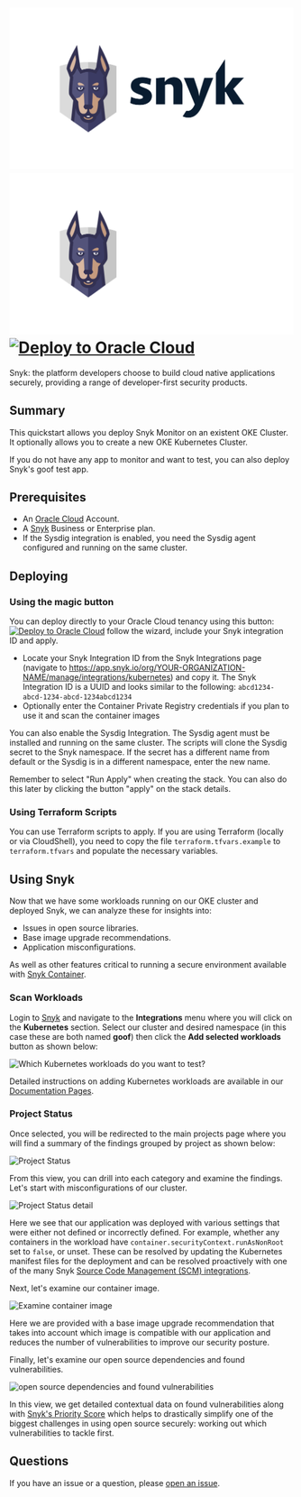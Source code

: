 # ![Snyk Logo](./images/logo-black.svg#gh-light-mode-only)![Snyk Logo - Dark Mode](./images/logo-white.svg#gh-dark-mode-only)      [![Deploy to Oracle Cloud][magic_button]][magic_snyk_stack]

Snyk: the platform developers choose to build cloud native applications securely, providing a range of developer-first security products.

## Summary

This quickstart allows you deploy Snyk Monitor on an existent OKE Cluster. It optionally allows you to create a new OKE Kubernetes Cluster.

If you do not have any app to monitor and want to test, you can also deploy Snyk's goof test app.

## Prerequisites

- An [Oracle Cloud](https://cloud.oracle.com/) Account.
- A [Snyk](https://snyk.io) Business or Enterprise plan.
- If the Sysdig integration is enabled, you need the Sysdig agent configured and running on the same cluster.

## Deploying

### Using the magic button

You can deploy directly to your Oracle Cloud tenancy using this button: [![Deploy to Oracle Cloud][magic_button]][magic_snyk_stack] follow the wizard, include your Snyk integration ID and apply.

- Locate your Snyk Integration ID from the Snyk Integrations page (navigate to <https://app.snyk.io/org/YOUR-ORGANIZATION-NAME/manage/integrations/kubernetes>) and copy it. The Snyk Integration ID is a UUID and looks similar to the following: `abcd1234-abcd-1234-abcd-1234abcd1234`
- Optionally enter the Container Private Registry credentials if you plan to use it and scan the container images

You can also enable the Sysdig Integration. The Sysdig agent must be installed and running on the same cluster. The scripts will clone the Sysdig secret to the Snyk namespace. If the secret has a different name from default or the Sysdig is in a different namespace, enter the new name.

Remember to select "Run Apply" when creating the stack. You can also do this later by clicking the button "apply" on the stack details.

### Using Terraform Scripts

You can use Terraform scripts to apply. If you are using Terraform (locally or via CloudShell), you need to copy the file `terraform.tfvars.example` to `terraform.tfvars` and populate the necessary variables.

## Using Snyk

Now that we have some workloads running on our OKE cluster and deployed Snyk, we can analyze these for insights into:

- Issues in open source libraries.
- Base image upgrade recommendations.
- Application misconfigurations.

As well as other features critical to running a secure environment available with [Snyk Container](https://snyk.io/product/container-vulnerability-management/).

### Scan Workloads

Login to [Snyk](https://snyk.co/udrgA) and navigate to the **Integrations** menu where you will click on the **Kubernetes** section. Select our cluster and desired namespace (in this case these are both named **goof**) then click the **Add selected workloads** button as shown below:

![Which Kubernetes workloads do you want to test?](https://3099555661-files.gitbook.io/~/files/v0/b/gitbook-x-prod.appspot.com/o/spaces%2F-MdwVZ6HOZriajCf5nXH%2Fuploads%2Fgit-blob-ba90cb05a02a58762ac54e864798d2fe0a47792e%2Fsnyk-k8s-integration-01.png?alt=media)

Detailed instructions on adding Kubernetes workloads are available in our [Documentation Pages](https://docs.snyk.io/products/snyk-container/image-scanning-library/kubernetes-workload-and-image-scanning/adding-kubernetes-workloads-for-security-scanning).

### Project Status

Once selected, you will be redirected to the main projects page where you will find a summary of the findings grouped by project as shown below:

![Project Status](https://3099555661-files.gitbook.io/~/files/v0/b/gitbook-x-prod.appspot.com/o/spaces%2F-MdwVZ6HOZriajCf5nXH%2Fuploads%2Fgit-blob-77446a0e12693258e6d84a83935f9654643264ef%2Fsnyk-k8s-integration-02.png?alt=media)

From this view, you can drill into each category and examine the findings. Let's start with misconfigurations of our cluster.

![Project Status detail](https://3099555661-files.gitbook.io/~/files/v0/b/gitbook-x-prod.appspot.com/o/spaces%2F-MdwVZ6HOZriajCf5nXH%2Fuploads%2Fgit-blob-aa5fc0f741e23682e6bd5efc1d5ecf3e3528ea8d%2Fsnyk-k8s-integration-03.png?alt=media)

Here we see that our application was deployed with various settings that were either not defined or incorrectly defined. For example, whether any containers in the workload have `container.securityContext.runAsNonRoot` set to `false`, or unset. These can be resolved by updating the Kubernetes manifest files for the deployment and can be resolved proactively with one of the many Snyk [Source Code Management (SCM) integrations](https://docs.snyk.io/features/integrations/git-repository-scm-integrations).

Next, let's examine our container image.

![Examine container image](https://3099555661-files.gitbook.io/~/files/v0/b/gitbook-x-prod.appspot.com/o/spaces%2F-MdwVZ6HOZriajCf5nXH%2Fuploads%2Fgit-blob-272049782428ed226680e28acda9b5637f233519%2Fsnyk-k8s-integration-04.png?alt=media)

Here we are provided with a base image upgrade recommendation that takes into account which image is compatible with our application and reduces the number of vulnerabilities to improve our security posture.

Finally, let's examine our open source dependencies and found vulnerabilities.

![open source dependencies and found vulnerabilities](https://3099555661-files.gitbook.io/~/files/v0/b/gitbook-x-prod.appspot.com/o/spaces%2F-MdwVZ6HOZriajCf5nXH%2Fuploads%2Fgit-blob-c2ec952ea219cac6c299d14f9f47e76b18da9fda%2Fsnyk-k8s-integration-05.png?alt=media)

In this view, we get detailed contextual data on found vulnerabilities along with [Snyk's Priority Score](https://snyk.io/blog/snyk-priority-score/) which helps to drastically simplify one of the biggest challenges in using open source securely: working out which vulnerabilities to tackle first.

## Questions

If you have an issue or a question, please [open an issue](https://github.com/oracle-quickstart/oke-snyk/issues/new).

[magic_button]: https://oci-resourcemanager-plugin.plugins.oci.oraclecloud.com/latest/deploy-to-oracle-cloud.svg
[magic_snyk_stack]: https://cloud.oracle.com/resourcemanager/stacks/create?zipUrl=https://github.com/oracle-quickstart/oke-snyk/releases/latest/download/oke-snyk-stack.zip
